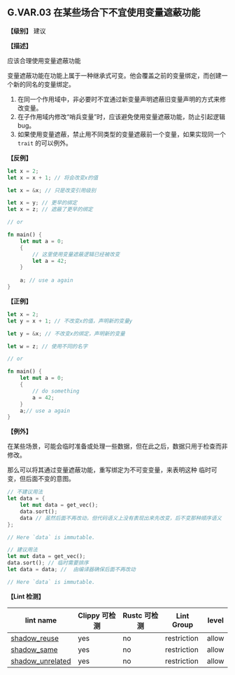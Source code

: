 ## G.VAR.03  在某些场合下不宜使用变量遮蔽功能

**【级别】** 建议

**【描述】**

应该合理使用变量遮蔽功能

变量遮蔽功能在功能上属于一种继承式可变。他会覆盖之前的变量绑定，而创建一个新的同名的变量绑定。

1. 在同一个作用域中，非必要时不宜通过新变量声明遮蔽旧变量声明的方式来修改变量。
2. 在子作用域内修改“哨兵变量”时，应该避免使用变量遮蔽功能，防止引起逻辑bug。
3. 如果使用变量遮蔽，禁止用不同类型的变量遮蔽前一个变量，如果实现同一个 `trait` 的可以例外。

**【反例】**

```rust
let x = 2;
let x = x + 1; // 将会改变x的值

let x = &x; // 只是改变引用级别

let x = y; // 更早的绑定
let x = z; // 遮蔽了更早的绑定

// or

fn main() {
    let mut a = 0;
    {
        // 这里使用变量遮蔽逻辑已经被改变
        let a = 42;
    }
    
    a; // use a again
}
```

**【正例】**

```rust
let x = 2;
let y = x + 1; // 不改变x的值，声明新的变量y

let y = &x; // 不改变x的绑定，声明新的变量

let w = z; // 使用不同的名字

// or

fn main() {
    let mut a = 0;
    {
        // do something
        a = 42;
    }
    a;// use a again
}
```

**【例外】**

在某些场景，可能会临时准备或处理一些数据，但在此之后，数据只用于检查而非修改。

那么可以将其通过变量遮蔽功能，重写绑定为不可变变量，来表明这种 临时可变，但后面不变的意图。

```rust
// 不建议用法
let data = { 
    let mut data = get_vec();
    data.sort();
    data // 虽然后面不再改动，但代码语义上没有表现出来先改变，后不变那种顺序语义
};

// Here `data` is immutable.
```

```rust
// 建议用法
let mut data = get_vec();
data.sort(); // 临时需要排序
let data = data; //  由编译器确保后面不再改动

// Here `data` is immutable.
```

**【Lint 检测】**

| lint name                                                    | Clippy 可检测 | Rustc 可检测 | Lint Group | level |
| ------------------------------------------------------------ | ------------- | ------------ | ---------- | ----- |
| [shadow_reuse](https://rust-lang.github.io/rust-clippy/master/#shadow_reuse) | yes           | no           | restriction   | allow |
| [shadow_same](https://rust-lang.github.io/rust-clippy/master/#shadow_same) | yes           | no           | restriction   | allow |
| [shadow_unrelated](https://rust-lang.github.io/rust-clippy/master/#shadow_unrelated) | yes           | no           | restriction   | allow |

